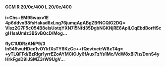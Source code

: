 #### GCM R 20/0c/400 L 20/0c/400
**i+Chs+EM95waxv1E**<br/>**4p6ddvoB8fsHakad8xLng76jumgAgABgZBfNCQlG2DQ=**<br/>**Vlsz2G7F5c054B8eIsUotqYXN7l5Nfd35DgbNGKNjRE6AplLCqEbdBorHScgH1saUmIz3BSvBQcD/Mog...**<br/><br/>
**fIyC1UDRzANiP9/3**<br/>**In545wuHDec1vOYkfXsTY6KzCc++fQevtvetrW8xT4g=**<br/>**+yTLQFFd/BzRIgr1yrrEZoAYMCiOJy6fAuxTzYs1Mc/VdW8xBI7iz/DonS4yHrkFgsD9IJSMZ3rW9UgV...**